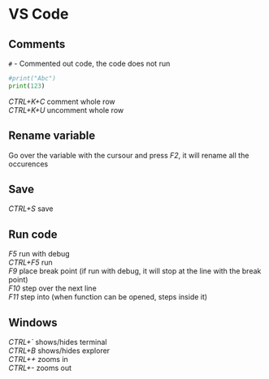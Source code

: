 # VS Code 

## Comments
`#` - Commented out code, the code does not run
```py
#print("Abc")
print(123)
```
_CTRL+K+C_ comment whole row</br>
_CTRL+K+U_ uncomment whole row

## Rename variable
Go over the variable with the cursour and press _F2_, it will rename all the occurences

## Save

_CTRL+S_ save

## Run code
_F5_ run with debug</br>
_CTRL+F5_ run</br>
_F9_ place break point (if run with debug, it will stop at the line with the break point)</br>
_F10_ step over the next line</br>
_F11_ step into (when function can be opened, steps inside it)
## Windows 
_CTRL+`_ shows/hides terminal</br>
_CTRL+B_ shows/hides explorer</br>
_CTRL++_ zooms in</br>
_CTRL+-_ zooms out
